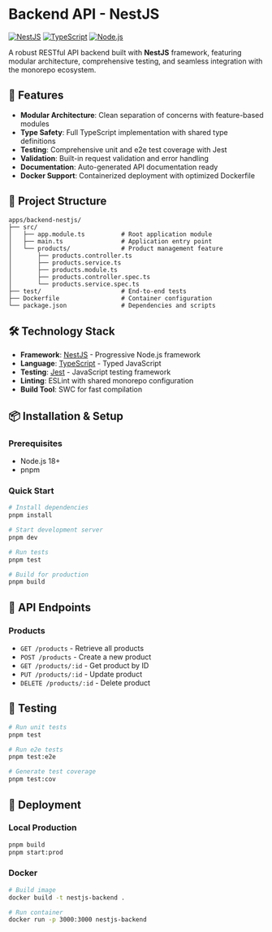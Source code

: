 # Backend API - NestJS

[![NestJS](https://img.shields.io/badge/NestJS-E0234E?style=for-the-badge&logo=nestjs&logoColor=white)](https://nestjs.com/)
[![TypeScript](https://img.shields.io/badge/TypeScript-007ACC?style=for-the-badge&logo=typescript&logoColor=white)](https://www.typescriptlang.org/)
[![Node.js](https://img.shields.io/badge/Node.js-339933?style=for-the-badge&logo=nodedotjs&logoColor=white)](https://nodejs.org/)

A robust RESTful API backend built with **NestJS** framework, featuring modular architecture, comprehensive testing, and seamless integration with the monorepo ecosystem.

## 🚀 Features

- **Modular Architecture**: Clean separation of concerns with feature-based modules
- **Type Safety**: Full TypeScript implementation with shared type definitions
- **Testing**: Comprehensive unit and e2e test coverage with Jest
- **Validation**: Built-in request validation and error handling
- **Documentation**: Auto-generated API documentation ready
- **Docker Support**: Containerized deployment with optimized Dockerfile

## 📁 Project Structure

```
apps/backend-nestjs/
├── src/
│   ├── app.module.ts          # Root application module
│   ├── main.ts                # Application entry point
│   └── products/              # Product management feature
│       ├── products.controller.ts
│       ├── products.service.ts
│       ├── products.module.ts
│       ├── products.controller.spec.ts
│       └── products.service.spec.ts
├── test/                      # End-to-end tests
├── Dockerfile                 # Container configuration
└── package.json               # Dependencies and scripts
```

## 🛠️ Technology Stack

- **Framework**: [NestJS](https://nestjs.com/) - Progressive Node.js framework
- **Language**: [TypeScript](https://www.typescriptlang.org/) - Typed JavaScript
- **Testing**: [Jest](https://jestjs.io/) - JavaScript testing framework
- **Linting**: ESLint with shared monorepo configuration
- **Build Tool**: SWC for fast compilation

## 📦 Installation & Setup

### Prerequisites

- Node.js 18+
- pnpm

### Quick Start

```bash
# Install dependencies
pnpm install

# Start development server
pnpm dev

# Run tests
pnpm test

# Build for production
pnpm build
```

## 🚀 API Endpoints

### Products

- `GET /products` - Retrieve all products
- `POST /products` - Create a new product
- `GET /products/:id` - Get product by ID
- `PUT /products/:id` - Update product
- `DELETE /products/:id` - Delete product

## 🧪 Testing

```bash
# Run unit tests
pnpm test

# Run e2e tests
pnpm test:e2e

# Generate test coverage
pnpm test:cov
```

## 🚀 Deployment

### Local Production

```bash
pnpm build
pnpm start:prod
```

### Docker

```bash
# Build image
docker build -t nestjs-backend .

# Run container
docker run -p 3000:3000 nestjs-backend
```
